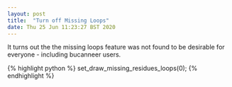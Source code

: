 ```yaml
---
layout: post
title:  "Turn off Missing Loops"
date: Thu 25 Jun 11:23:27 BST 2020
---
```


It turns out the the missing loops feature was not found to be desirable for everyone - including bucanneer users.


{% highlight python %}
set_draw_missing_residues_loops(0);
{% endhighlight %}


